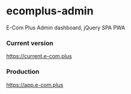 # ecomplus-admin
E-Com Plus Admin dashboard, jQuery SPA PWA

### Current version
https://current.e-com.plus

### Production
https://app.e-com.plus
